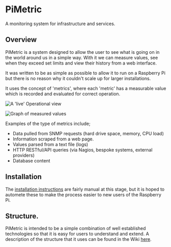 
# PiMetric

A monitoring system for infrastructure and services.

## Overview

PiMetric is a system designed to allow the user to see what is going on in the world around us in a simple way. With it we can measure values, see when they exceed set limits and view their history from a web interface.

It was written to be as simple as possible to allow it to run on a Raspberry Pi but there is no reason why it couldn't scale up for larger installations.

It uses the concept of 'metrics', where each 'metric' has a measurable value which is recorded and evaluated for correct operation.

![A 'live' Operational view](https://github.com/d3noob/PiMetric/wiki/images/2018-07-14%2013_56_34-Operating%20Page.png)

![Graph of measured values](https://github.com/d3noob/PiMetric/wiki/images/2018-06-27%2006_40_42-Read%20Metrics.png)


Examples of the type of metrics include;

- Data pulled from SNMP requests (hard drive space, memory, CPU load)
- Information scraped from a web page.
- Values parsed from a text file (logs)
- HTTP RESTful/API queries (via Nagios, bespoke systems, external providers)
- Database content

## Installation

The [installation instructions](https://github.com/d3noob/PiMetric/wiki/Installation) are fairly manual at this stage, but it is hoped to automete these to make the process easier to new users of the Raspberry Pi.

## Structure.

PiMetric is intended to be a simple combination of well established technologies so that it is easy for users to understand and extend. A description of the structure that it uses can be found in the Wiki [here](https://github.com/d3noob/PiMetric/wiki/Framework).
